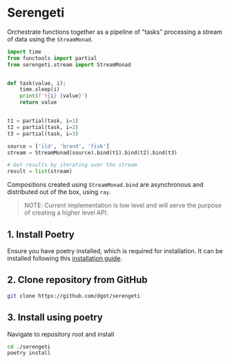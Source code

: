 # Serengeti

Orchestrate functions together as a pipeline of "tasks" processing a stream of
data using the `StreamMonad`.

```python
import time
from functools import partial
from serengeti.stream import StreamMonad


def task(value, i):
    time.sleep(i)
    print(f't{i} {value}')
    return value


t1 = partial(task, i=1)
t2 = partial(task, i=2)
t3 = partial(task, i=3)

source = ['ild', 'brand', 'fisk']
stream = StreamMonad(source).bind(t1).bind(t2).bind(t3)

# Get results by iterating over the stream
result = list(stream)

```

Compositions created using `StreamMonad.bind` are asynchronous and distributed
out of the box, using `ray`.

> NOTE: Current implementation is low level and will serve the purpose of
> creating a higher level API.

## 1. Install Poetry

Ensure you have poetry installed, which is required for installation. It can
be installed following this [installation guide](https://python-poetry.org/docs/#installation).

## 2. Clone repository from GitHub

```bash
git clone https://github.com/dgot/serengeti
```

## 3. Install using poetry

Navigate to repository root and install

```bash
cd ./serengeti
poetry install
```
